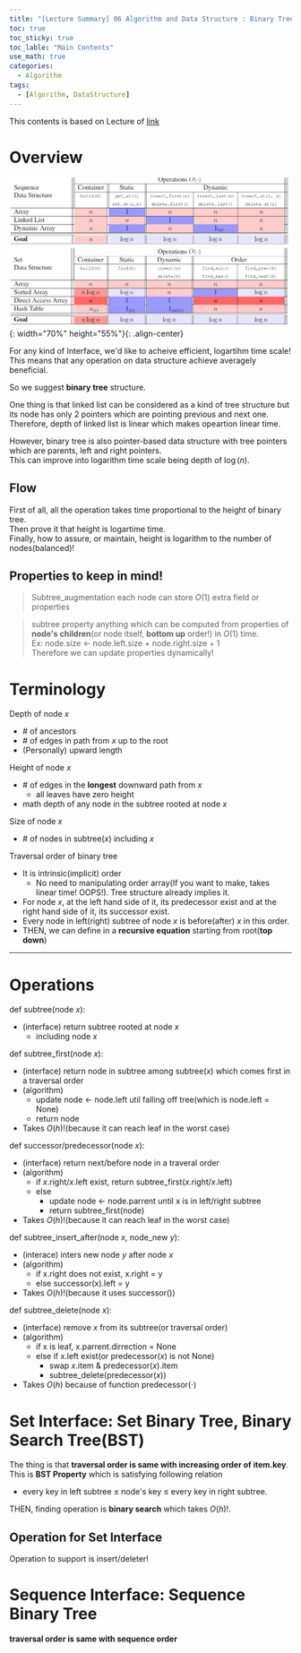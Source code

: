 ```yaml
---
title: "[Lecture Summary] 06 Algorithm and Data Structure : Binary Tree"
toc: true
toc_sticky: true
toc_lable: "Main Contents"
use_math: true
categories:
  - Algorithm
tags:
  - [Algorithm, DataStructure]
---
```


This contents is based on Lecture of [link](https://ocw.mit.edu/courses/6-006-introduction-to-algorithms-spring-2020/pages/syllabus/)

# Overview

![제목](/assets/images/algorithm/6-0.PNG){: width="70%" height="55%"}{: .align-center}

For any kind of Interface, we'd like to acheive efficient, logartihm time scale! This means that any operation on data structure achieve averagely beneficial.

So we suggest **binary tree** structure.

One thing is that linked list can be considered as a kind of tree structure but its node has only 2 pointers which are pointing previous and next one.<br>
Therefore, depth of linked list is linear which makes opeartion linear time.

However, binary tree is also pointer-based data structure with tree pointers which are parents, left and right pointers.<br>
This can improve into logarithm time scale being depth of $\log(n)$.

## Flow

First of all, all the operation takes time proportional to the height of binary tree.<br>
Then prove it that height is logartime time.<br>
Finally, how to assure, or maintain, height is logarithm to the number of nodes(balanced)!

## Properties to keep in mind!

> Subtree_augmentation
  each node can store $O(1)$ extra field or properties

> subtree property
  anything which can be computed from properties of **node's children**(or node itself, **bottom up** order!) in $O(1)$ time.<br>
  Ex: node.size $\gets$ node.left.size + node.right.size + 1<br>
  Therefore we can update properties dynamically!


# Terminology

Depth of node $x$
- \# of ancestors
- \# of edges in path from $x$ up to the root
- (Personally) upward length

Height of node $x$
- \# of edges in the **longest** downward path from $x$
  - all leaves have zero height
- math depth of any node in the subtree rooted at node $x$

Size of node $x$
- \# of nodes in subtree($x$) including $x$

Traversal order of binary tree
- It is intrinsic(implicit) order
  - No need to manipulating order array(If you want to make, takes linear time! OOPS!). Tree structure already implies it.
- For node $x$, at the left hand side of it, its predecessor exist and at the right hand side of it, its successor exist.
- Every node in left(right) subtree of node $x$ is before(after) $x$ in this order.
- THEN, we can define in a **recursive equation** starting from root(**top down**)

--- ---

# Operations

def subtree(node $x$):
- (interface) return subtree rooted at node $x$
  - including node $x$

def subtree_first(node $x$):
- (interface) return node in subtree among subtree($x$) which comes first in a traversal order
- (algorithm) 
  - update node $\gets$ node.left util falling off tree(which is node.left = None) 
  - return node
- Takes $O(h)$!(because it can reach leaf in the worst case)

def successor/predecessor(node $x$):
- (interface) return next/before node in a traveral order
- (algorithm) 
  - if $x$.right/$x$.left exist, return subtree_first($x$.right/$x$.left)
  - else 
    - update node $\gets$ node.parrent until x is in left/right subtree
    - return subtree_first(node)
- Takes $O(h)$!(because it can reach leaf in the worst case)

def subtree_insert_after(node $x$, node_new $y$):
- (interace) inters new node $y$ after node $x$
- (algorithm) 
  - if x.right does not exist, x.right = y
  - else successor(x).left = y
- Takes $O(h)$!(because it uses successor())

def subtree_delete(node $x$):
- (interface) remove $x$ from its subtree(or traversal order)
- (algorithm)
  - if x is leaf, x.parrent.dirrection = None
  - else if x.left exist(or predecessor($x$) is not None)
    - swap $x$.item & predecessor($x$).item
    - subtree_delete(predecessor($x$))
- Takes $O(h)$ because of function predecessor($\cdot$)

# Set Interface: Set Binary Tree, Binary Search Tree(BST)

The thing is that  **traversal order is same with increasing order of item.key**.<br>
This is **BST Property** which is satisfying following relation<br>
- every key in left subtree $\le$ node's key $\le$ every key in right subtree.

THEN, finding operation is **binary search** which takes $O(h)$!.

## Operation for Set Interface

Operation to support is insert/deleter! 

# Sequence Interface: Sequence Binary Tree

**traversal order is same with sequence order**


